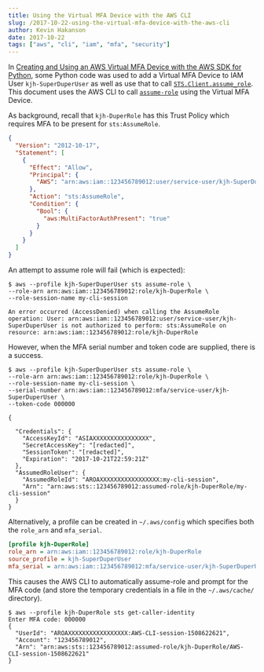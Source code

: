 ```yaml
---
title: Using the Virtual MFA Device with the AWS CLI
slug: /2017-10-22-using-the-virtual-mfa-device-with-the-aws-cli
author: Kevin Hakanson
date: 2017-10-22
tags: ["aws", "cli", "iam", "mfa", "security"]
---
```

In [Creating and Using an AWS Virtual MFA Device with the AWS SDK for Python](../2017-10-21-creating-and-using-an-aws-virtual-mfa-device-with-python), some Python code was used to add a Virtual MFA Device to IAM User `kjh-SuperDuperUser` as well as use that to call [`STS.Client.assume_role`](http://boto3.readthedocs.io/en/latest/reference/services/sts.html#STS.Client.assume_role).  This document uses the AWS CLI to call [`assume-role`](http://docs.aws.amazon.com/cli/latest/reference/sts/assume-role.html) using the Virtual MFA Device.

As background, recall that `kjh-DuperRole` has this Trust Policy which requires MFA to be present for `sts:AssumeRole`.

```json
{
  "Version": "2012-10-17",
  "Statement": [
    {
      "Effect": "Allow",
      "Principal": {
        "AWS": "arn:aws:iam::123456789012:user/service-user/kjh-SuperDuperUser"
      },
      "Action": "sts:AssumeRole",
      "Condition": {
        "Bool": {
          "aws:MultiFactorAuthPresent": "true"
        }
      }
    }
  ]
}
```

An attempt to assume role will fail (which is expected):

```console
$ aws --profile kjh-SuperDuperUser sts assume-role \
--role-arn arn:aws:iam::123456789012:role/kjh-DuperRole \
--role-session-name my-cli-session

An error occurred (AccessDenied) when calling the AssumeRole operation: User: arn:aws:iam::123456789012:user/service-user/kjh-SuperDuperUser is not authorized to perform: sts:AssumeRole on resource: arn:aws:iam::123456789012:role/kjh-DuperRole
```

However, when the MFA serial number and token code are supplied, there is a success.

```console
$ aws --profile kjh-SuperDuperUser sts assume-role \
--role-arn arn:aws:iam::123456789012:role/kjh-DuperRole \
--role-session-name my-cli-session \
--serial-number arn:aws:iam::123456789012:mfa/service-user/kjh-SuperDuperUser \
--token-code 000000

{

  "Credentials": {
    "AccessKeyId": "ASIAXXXXXXXXXXXXXXXX",
    "SecretAccessKey": "[redacted]",
    "SessionToken": "[redacted]",
    "Expiration": "2017-10-21T22:59:21Z"
  },
  "AssumedRoleUser": {
    "AssumedRoleId": "AROAXXXXXXXXXXXXXXXXX:my-cli-session",
    "Arn": "arn:aws:sts::123456789012:assumed-role/kjh-DuperRole/my-cli-session"
  }
}
```

Alternatively, a profile can be created in `~/.aws/config` which specifies both the `role_arn` and `mfa_serial`.

```ini
[profile kjh-DuperRole]
role_arn = arn:aws:iam::123456789012:role/kjh-DuperRole
source_profile = kjh-SuperDuperUser
mfa_serial = arn:aws:iam::123456789012:mfa/service-user/kjh-SuperDuperUser
```

This causes the AWS CLI to automatically assume-role and prompt for the MFA code (and store the temporary credentials in a file in the `~/.aws/cache/` directory).

```console
$ aws --profile kjh-DuperRole sts get-caller-identity
Enter MFA code: 000000
{
  "UserId": "AROAXXXXXXXXXXXXXXXXX:AWS-CLI-session-1508622621",
  "Account": "123456789012",
  "Arn": "arn:aws:sts::123456789012:assumed-role/kjh-DuperRole/AWS-CLI-session-1508622621"
}
```